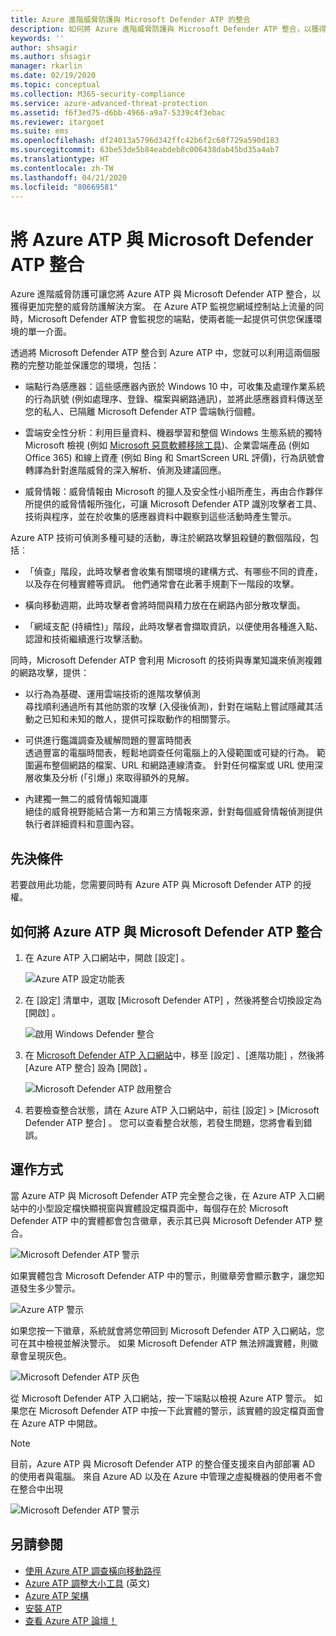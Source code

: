 ```yaml
---
title: Azure 進階威脅防護與 Microsoft Defender ATP 的整合
description: 如何將 Azure 進階威脅防護與 Microsoft Defender ATP 整合，以獲得完整的威脅偵測涵蓋範圍
keywords: ''
author: shsagir
ms.author: shsagir
manager: rkarlin
ms.date: 02/19/2020
ms.topic: conceptual
ms.collection: M365-security-compliance
ms.service: azure-advanced-threat-protection
ms.assetid: f6f3ed75-d6bb-4966-a9a7-5339c4f3ebac
ms.reviewer: itargoet
ms.suite: ems
ms.openlocfilehash: df24013a5796d342ffc42b6f2c68f729a590d183
ms.sourcegitcommit: 63be53de5b84eabdeb8c006438dab45bd35a4ab7
ms.translationtype: HT
ms.contentlocale: zh-TW
ms.lasthandoff: 04/21/2020
ms.locfileid: "80669581"
---
```

# <a name="integrate-azure-atp-with-microsoft-defender-atp"></a>將 Azure ATP 與 Microsoft Defender ATP 整合

Azure 進階威脅防護可讓您將 Azure ATP 與 Microsoft Defender ATP 整合，以獲得更加完整的威脅防護解決方案。 在 Azure ATP 監視您網域控制站上流量的同時，Microsoft Defender ATP 會監視您的端點，使兩者能一起提供可供您保護環境的單一介面。

透過將 Microsoft Defender ATP 整合到 Azure ATP 中，您就可以利用這兩個服務的完整功能並保護您的環境，包括：

- 端點行為感應器：這些感應器內嵌於 Windows 10 中，可收集及處理作業系統的行為訊號 (例如處理序、登錄、檔案與網路通訊)，並將此感應器資料傳送至您的私人、已隔離 Microsoft Defender ATP 雲端執行個體。

- 雲端安全性分析：利用巨量資料、機器學習和整個 Windows 生態系統的獨特 Microsoft 檢視 (例如 [Microsoft 惡意軟體移除工具](https://www.microsoft.com/download/malicious-software-removal-tool-details.aspx))、企業雲端產品 (例如 Office 365) 和線上資產 (例如 Bing 和 SmartScreen URL 評價)，行為訊號會轉譯為針對進階威脅的深入解析、偵測及建議回應。

- 威脅情報：威脅情報由 Microsoft 的獵人及安全性小組所產生，再由合作夥伴所提供的威脅情報所強化，可讓 Microsoft Defender ATP 識別攻擊者工具、技術與程序，並在於收集的感應器資料中觀察到這些活動時產生警示。

Azure ATP 技術可偵測多種可疑的活動，專注於網路攻擊狙殺鏈的數個階段，包括︰

- 「偵查」階段，此時攻擊者會收集有關環境的建構方式、有哪些不同的資產，以及存在何種實體等資訊。 他們通常會在此著手規劃下一階段的攻擊。

- 橫向移動週期，此時攻擊者會將時間與精力放在在網路內部分散攻擊面。

- 「網域支配 (持續性)」階段，此時攻擊者會擷取資訊，以便使用各種進入點、認證和技術繼續進行攻擊活動。

同時，Microsoft Defender ATP 會利用 Microsoft 的技術與專業知識來偵測複雜的網路攻擊，提供：

- 以行為為基礎、運用雲端技術的進階攻擊偵測  
尋找順利通過所有其他防禦的攻擊 (入侵後偵測)，針對在端點上嘗試隱藏其活動之已知和未知的敵人，提供可採取動作的相關警示。

- 可供進行鑑識調查及緩解問題的豐富時間表  
透過豐富的電腦時間表，輕鬆地調查任何電腦上的入侵範圍或可疑的行為。 範圍遍布整個網路的檔案、URL 和網路連線清查。 針對任何檔案或 URL 使用深層收集及分析 (「引爆」) 來取得額外的見解。

- 內建獨一無二的威脅情報知識庫  
絕佳的威脅視野能結合第一方和第三方情報來源，針對每個威脅情報偵測提供執行者詳細資料和意圖內容。

## <a name="prerequisites"></a>先決條件

若要啟用此功能，您需要同時有 Azure ATP 與 Microsoft Defender ATP 的授權。

## <a name="how-to-integrate-azure-atp-with-microsoft-defender-atp"></a>如何將 Azure ATP 與 Microsoft Defender ATP 整合

1. 在 Azure ATP 入口網站中，開啟 [設定]  。

    ![Azure ATP 設定功能表](./media/atp-configuration-wd.png)
2. 在 [設定] 清單中，選取 [Microsoft Defender ATP]  ，然後將整合切換設定為 [開啟]  。

    ![啟用 Windows Defender 整合](./media/enable-integration.png)

3. 在 [Microsoft Defender ATP 入口網站](https://securitycenter.windows.com/preferences/advanced)中，移至 [設定]  、[進階功能]  ，然後將 [Azure ATP 整合]  設為 [開啟]  。

    ![Microsoft Defender ATP 啟用整合](./media/wd-atp-enable.png)

4. 若要檢查整合狀態，請在 Azure ATP 入口網站中，前往 [設定]   > [Microsoft Defender ATP 整合]  。 您可以查看整合狀態，若發生問題，您將會看到錯誤。

## <a name="how-it-works"></a>運作方式

當 Azure ATP 與 Microsoft Defender ATP 完全整合之後，在 Azure ATP 入口網站中的小型設定檔快顯視窗與實體設定檔頁面中，每個存在於 Microsoft Defender ATP 中的實體都會包含徽章，表示其已與 Microsoft Defender ATP 整合。

 ![Microsoft Defender ATP 警示](./media/profile-alerts-wd.png)

如果實體包含 Microsoft Defender ATP 中的警示，則徽章旁會顯示數字，讓您知道發生多少警示。

 ![Azure ATP 警示](./media/atp-integrated-wd-icon-alerts.png)

如果您按一下徽章，系統就會將您帶回到 Microsoft Defender ATP 入口網站，您可在其中檢視並解決警示。 如果 Microsoft Defender ATP 無法辨識實體，則徽章會呈現灰色。

 ![Microsoft Defender ATP 灰色](./media/wd-grey.png)

從 Microsoft Defender ATP 入口網站，按一下端點以檢視 Azure ATP 警示。 如果您在 Microsoft Defender ATP 中按一下此實體的警示，該實體的設定檔頁面會在 Azure ATP 中開啟。

 > [!NOTE]
 > 目前，Azure ATP 與 Microsoft Defender ATP 的整合僅支援來自內部部署 AD 的使用者與電腦。 來自 Azure AD 以及在 Azure 中管理之虛擬機器的使用者不會在整合中出現

![Microsoft Defender ATP 警示](./media/wd-atp-alerts.png)

## <a name="see-also"></a>另請參閱

- [使用 Azure ATP 調查橫向移動路徑](use-case-lateral-movement-path.md)
- [Azure ATP 調整大小工具](https://aka.ms/aatpsizingtool) \(英文\)
- [Azure ATP 架構](atp-architecture.md)
- [安裝 ATP](install-atp-step1.md)
- [查看 Azure ATP 論壇！](https://aka.ms/azureatpcommunity)
